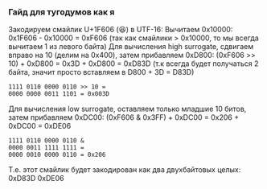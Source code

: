 ### Гайд для тугодумов как я

Закодируем смайлик U+1F606 (😆) в UTF-16:
  Вычитаем 0x10000: 0x1F606 - 0x10000 = 0xF606 (так как смайлики > 0x10000, то мы всегда вычитаем 1 из левого байта)
  Для вычисления high surrogate, сдвигаем вправо на 10 (делим на 0x400), затем прибавляем 0xD800:
  (0xF606 >> 10) + 0xD800 = 0x3D + 0xD800 = 0xD83D (т.к всегда будет получаться 2 байта, значит просто вставляем в D800 + 3D = D83D)
```
1111 0110 0000 0110 >> 10 =
0000 0000 0011 1101 = 0x003D    
```
  Для вычисления low surrogate, оставляем только младшие 10 битов, затем прибавляем 0xDC00:
  (0xF606 & 0x3FF) + 0xDC00 = 0x206 + 0xDC00 = 0xDE06
```
1111 0110 0000 0110 &
0000 0011 1111 1111 =
0000 0010 0000 0110 = 0x206
```
Т.е. этот смайлик будет закодирован как два двухбайтовых целых: 0xD83D 0xDE06
